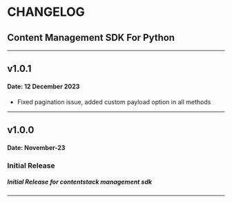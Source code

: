# CHANGELOG

## Content Management SDK For Python
---

## v1.0.1

#### Date: 12 December 2023

- Fixed pagination issue, added custom payload option in all methods 
---

## v1.0.0

#### Date: November-23

### Initial Release

##### Initial Release for contentstack management sdk

---
